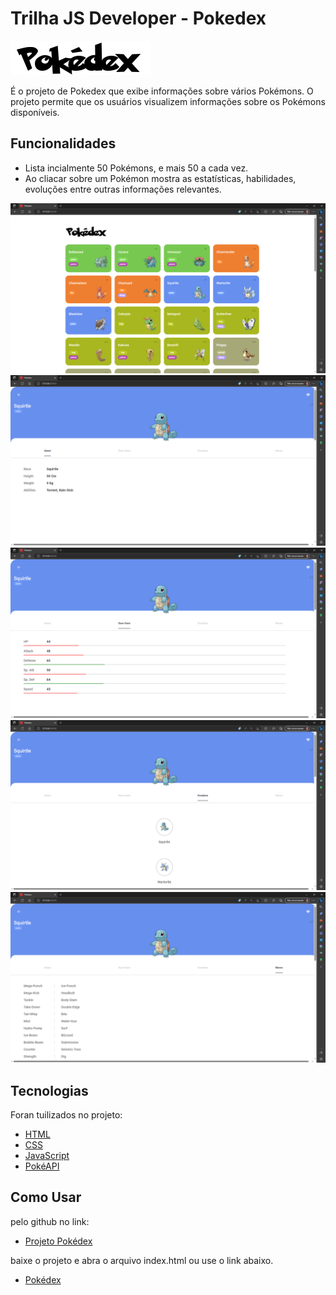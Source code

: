 # Trilha JS Developer - Pokedex

![Pokedex](https://github.com/NaimRio/js-developer-pokedex/blob/main/assets/imagens/pokedex_logo.png)

É o projeto de Pokedex que exibe informações sobre vários Pokémons. O projeto permite que os usuários visualizem informações sobre os Pokémons disponíveis.

## Funcionalidades

- Lista incialmente 50 Pokémons, e mais 50 a cada vez.
- Ao cliacar sobre um Pokémon mostra as estatísticas, habilidades, evoluções entre outras informações relevantes.

![Informações do Pokemon](https://github.com/NaimRio/js-developer-pokedex/blob/main/assets/imagens/pokedex_Main.png)
![Informações do Pokemon](https://github.com/NaimRio/js-developer-pokedex/blob/main/assets/imagens/pokedex_About.png)
![Informações do Pokemon](https://github.com/NaimRio/js-developer-pokedex/blob/main/assets/imagens/pokedex_BaseState.png)
![Informações do Pokemon](https://github.com/NaimRio/js-developer-pokedex/blob/main/assets/imagens/pokedex_Evolucoes.png)
![Informações do Pokemon](https://github.com/NaimRio/js-developer-pokedex/blob/main/assets/imagens/pokedex_Moves.png)

## Tecnologias

Foran tuilizados no projeto:

- [HTML](https://developer.mozilla.org/pt-BR/docs/Learn/Getting_started_with_the_web/HTML_basics)
- [CSS](https://www.w3schools.com/css/default.asp)
- [JavaScript](https://developer.mozilla.org/en-US/docs/Web/javascript)
- [PokéAPI](https://pokeapi.co/)

## Como Usar

pelo github no link:

- [Projeto Pokédex](https://github.com/NaimRio/js-developer-pokedex)

baixe o projeto e abra o arquivo index.html ou use o link abaixo.

- [Pokédex](https://naimrio.github.io/js-developer-pokedex/)